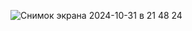 ![Снимок экрана 2024-10-31 в 21 48 24](https://github.com/user-attachments/assets/6d39ba1c-46b8-431b-a012-245fac5c198e)
